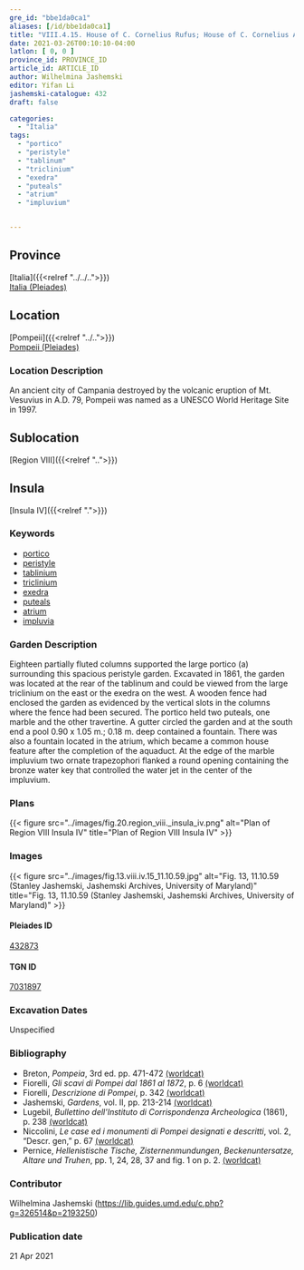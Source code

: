 ```yaml
---
gre_id: "bbe1da0ca1"
aliases: [/id/bbe1da0ca1]
title: "VIII.4.15. House of C. Cornelius Rufus; House of C. Cornelius Adiutor"
date: 2021-03-26T00:10:10-04:00
latlon: [ 0, 0 ]
province_id: PROVINCE_ID
article_id: ARTICLE_ID
author: Wilhelmina Jashemski
editor: Yifan Li
jashemski-catalogue: 432
draft: false

categories:
  - "Italia"
tags:
  - "portico"
  - "peristyle"
  - "tablinum"
  - "triclinium"
  - "exedra"
  - "puteals"
  - "atrium"
  - "impluvium"


---
```


## Province
[Italia]({{<relref "../../..">}}) \
[Italia (Pleiades)](https://pleiades.stoa.org/places/1052)

## Location
[Pompeii]({{<relref "../..">}}) \
[Pompeii (Pleiades)](https://pleiades.stoa.org/places/433032)

### Location Description
An ancient city of Campania destroyed by the volcanic eruption of Mt. Vesuvius in A.D. 79, Pompeii was named as a UNESCO World Heritage Site in 1997.

## Sublocation
[Region VIII]({{<relref "..">}})

## Insula
[Insula IV]({{<relref ".">}})

### Keywords
 - [portico](http://vocab.getty.edu/page/aat/300004145)
 - [peristyle](http://vocab.getty.edu/page/aat/300080971)
 - [tablinium](http://vocab.getty.edu/page/aat/300004180)
 - [triclinium](http://vocab.getty.edu/page/aat/300004359)
 - [exedra](http://vocab.getty.edu/page/aat/300004014)
 - [puteals](http://vocab.getty.edu/page/aat/300443458)
 - [atrium](http://vocab.getty.edu/page/aat/300004097)
 - [impluvia](http://vocab.getty.edu/page/aat/300129867)

### Garden Description
Eighteen partially fluted columns supported the large portico (a) surrounding this spacious peristyle garden. Excavated in 1861, the garden was located at the rear of the tablinum and could be viewed from the large triclinium on the east or the exedra on the west. A wooden fence had enclosed the garden as evidenced by the vertical slots in the columns where the fence had been secured. The portico held two puteals, one marble and the other travertine. A gutter circled the garden and at the south end a pool 0.90 x 1.05 m.; 0.18 m. deep contained a fountain.  There was also a fountain located in the atrium, which became a common house feature after the completion of the aquaduct. At the edge of the marble impluvium two ornate trapezophori flanked a round opening containing the bronze water key that controlled the water jet in the center of the impluvium.

### Plans
{{< figure src="../images/fig.20.region_viii._insula_iv.png" alt="Plan of Region VIII Insula IV" title="Plan of Region VIII Insula IV" >}}

### Images
{{< figure src="../images/fig.13.viii.iv.15_11.10.59.jpg" alt="Fig. 13, 11.10.59 (Stanley Jashemski, Jashemski Archives, University of Maryland)" title="Fig. 13, 11.10.59 (Stanley Jashemski, Jashemski Archives, University of Maryland)" >}}

#### Pleiades ID
[432873](https://pleiades.stoa.org/places/538911200)

#### TGN ID
[7031897](http://vocab.getty.edu/page/tgn/2053030)

###  Excavation Dates
Unspecified

### Bibliography
* Breton, *Pompeia*, 3rd ed. pp. 471-472 [(worldcat)](http://www.worldcat.org/oclc/894211341)
* Fiorelli, *Gli scavi di Pompei dal 1861 al 1872*, p. 6 [(worldcat)](http://www.worldcat.org/oclc/65043382)
* Fiorelli, *Descrizione di Pompei*, p. 342 [(worldcat)](http://www.worldcat.org/oclc/252039996)
* Jashemski, *Gardens*, vol. II, pp. 213-214 [(worldcat)](http://www.worldcat.org/oclc/1113367431)
* Lugebil, *Bullettino dell'Instituto di Corrispondenza Archeologica* (1861), p. 238 [(worldcat)](http://www.worldcat.org/oclc/823239162)
* Niccolini, *Le case ed i monumenti di Pompei designati e descritti*, vol. 2, “Descr. gen,” p. 67 [(worldcat)](http://www.worldcat.org/oclc/906755593)
* Pernice, *Hellenistische Tische, Zisternenmundungen, Beckenuntersatze, Altare und Truhen*, pp. 1, 24, 28, 37 and fig. 1 on p. 2. [(worldcat)](http://www.worldcat.org/oclc/680390526)

### Contributor
Wilhelmina Jashemski (https://lib.guides.umd.edu/c.php?g=326514&p=2193250)

### Publication date

21 Apr 2021
